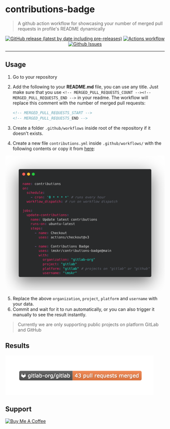 # contributions-badge

> A github action workflow for showcasing your number of merged pull requests in profile's README dynamically

<p align="center">
    <a href="https://github.com/imskr/contributions-badge/releases"><img alt="GitHub release (latest by date including pre-releases)" src="https://img.shields.io/github/v/release/imskr/contributions-badge?include_prereleases&style=flat-square"></a>
    <a href="https://github.com/imskr/contributions-badge/actions/workflows/build.yml"><img alt="Actions workflow" src="https://img.shields.io/github/workflow/status/imskr/contributions-badge/Build/main?style=flat-square"></a>
    <a href="https://github.com/imskr/contributions-badge/issues"><img alt="Github Issues" src="https://img.shields.io/github/issues/imskr/contributions-badge?color=orange&style=flat-square"></a>
</p>
<hr noshade>

## Usage

1. Go to your repository
2. Add the following to your **README.md** file, you can use any title. Just make sure that you use `<!-- MERGED_PULL_REQUESTS_COUNT --><!-- MERGED_PULL_REQUESTS_END -->` in your readme. The workflow will replace this comment with the number of merged pull requests:

    ```markdown
    <!-- MERGED_PULL_REQUESTS_START -->
    <!-- MERGED_PULL_REQUESTS_END -->
    ```

3. Create a folder `.github/workflows` inside root of the repository if it doesn't exists.
4. Create a new file `contributions.yml`  inside `.github/workflows/`  with the following contents or copy it from [here](./examples/contributions.yml):

![](./public/images/workflow.png)

5. Replace the above `organization`, `project`, `platform` and `username` with your data.
6. Commit and wait for it to run automatically, or you can also trigger it manually to see the result instantly.

> Currently we are only supporting public projects on platform GitLab and GitHub

## Results
![result](./public/images/result.png)

## Support

<p>
    <a href="https://buymeacoffee.com/imskr" target="_blank"><img src="https://cdn.buymeacoffee.com/buttons/v2/default-red.png" alt="Buy Me A Coffee" width="150" ></a>
</p>